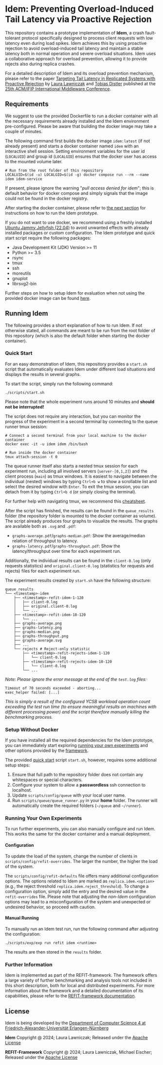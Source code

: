 # Idem: Preventing Overload-Induced Tail Latency via Proactive Rejection

This repository contains a prototype implementation of **Idem**, a crash fault-tolerant protocol specifically designed to process client requests with low latency even during load spikes.
Idem achieves this by using proactive rejection to avoid overload-induced tail latency and maintain a stable latency both in normal operation and severe overload situations.
Idem uses a collaborative approach for overload prevention, allowing it to provide rejects also during replica crashes.

For a detailed description of Idem and its overload prevention mechanism, please refer to the paper [Targeting Tail Latency in Replicated Systems with Proactive Rejection](https://sys.cs.fau.de/publications/2024/lawniczak_24_middleware.pdf) by [Laura Lawniczak](https://sys.cs.fau.de/person/lawniczak) and [Tobias Distler](https://sys.cs.fau.de/person/distler) published at the [25th ACM/IFIP International Middleware Conference](https://middleware-conf.github.io/2024/program/accepted-paper-list/).

## Requirements

We suggest to use the provided Dockerfile to run a docker container with all the necessary requirements already installed and the Idem environment pre-configured. Please be aware that building the docker image may take a couple of minutes.

The following command first builds the docker image ``idem:latest`` (if not already present) and starts a docker container named ``idem`` with an interactive shell session. Setting environment variables for the user id (``LOCALUID``) and group id (``LOCALGID``) ensures that the docker user has access to the mounted volume later.

```
# Run from the root folder of this repository
LOCALUID=$(id -u) LOCALGID=$(id -g) docker compose run --rm --name idem idem-service
```

If present, please ignore the warning "*pull access denied for idem*"; this is default behavior for docker compose and simply signals that the image could not be found in the docker registry.

After starting the docker container, please refer to [the next section](#running-idem) for instructions on how to run the Idem prototype.

If you do not want to use docker, we recommend using a freshly installed [Ubuntu Jammy Jellyfish (22.04)](https://releases.ubuntu.com/22.04/) to avoid unwanted effects with already installed packages or custom configuration.
The Idem prototype and quick start script require the following packages:

- Java Development Kit (JDK) Version >= 11
- Python >= 3.5
- rsync
- tmux
- ssh
- moreutils
- gnuplot
- librsvg2-bin

Further steps on how to setup Idem for evaluation when not using the provided docker image can be found [here](#setup-without-docker).

## Running Idem

The following provides a short explanation of how to run Idem. If not otherwise stated, all commands are meant to be run from the root folder of this repository (which is also the default folder when starting the docker container).

### Quick Start

For an easy demonstration of Idem, this repository provides a `start.sh` script that automatically evaluates Idem under different load situations and displays the results in several graphs.


To start the script, simply run the following command:

```
./scripts/start.sh
```

Please note that the whole experiment runs around 10 minutes and **should not be interrupted!**

The script does not require any interaction, but you can monitor the progress of the experiment in a second terminal by connecting to the queue runner tmux session:

```
# Connect a second terminal from your local machine to the docker container
docker exec -it -u idem idem /bin/bash

# Run inside the docker container
tmux attach-session -t 0
```

The queue runner itself also starts a nested tmux session for each experiment run, including all involved servers (``server-[0,1,2]``) and the client process (``main``) as tmux windows.
It is easiest to navigate between the individual (nested) windows by typing ``Ctrl+b w`` to show a scrollable list and select the desired window with ``Enter``.
To exit the tmux session, you can detach from it by typing ``Ctrl+b d`` (or simply closing the terminal).

For further help with navigating tmux, we recommend this [cheatsheet](https://tmuxcheatsheet.com/).


After the script has finished, the results can be found in the ``queue_results`` folder (the repository folder is mounted to the docker container as volume). The script already produces four graphs to visualize the results. The graphs are available both as ``.svg`` and ``.pdf``:

  * ``graphs-average.pdf``/``graphs-median.pdf``: Show the average/median relation of throughput to latency.
  * ``graphs-latency.pdf``/``graphs-throughput.pdf``: Show the latency/throughput over time for each experiment run.

Additionally, the individual results can be found in the ``client-0.log`` (only requests statistics) and ``original.client-0.log`` (statistics for requests and rejects) files for each experiment run.

The experiment results created by ``start.sh`` have the following structure:
```
queue_results
└── <timestamp>-idem
    ├── <timestamp>-refit-idem-1-120
    │   ├── client-0.log
    │   ├── original.client-0.log
    │   └── ...
    ├── <timestamp>-refit-idem-10-120
    │   └── ...
    ├── graphs-average.png
    ├── graphs-latency.png
    ├── graphs-median.png
    ├── graphs-throughput.png
    ├── graphs-average.svg
    ├── ...
    └── rejects # Reject-only statistic
        ├── <timestamp>-refit-rejects-idem-1-120
        │   └── client-0.log
        ├── <timestamp>-refit-rejects-idem-10-120
        │   └── client-0.log
        └── ...
```

*Note: Please ignore the error message at the end of the `test.log` files:*

```
Timeout of 70 seconds exceeded - aborting...
exec_helper failed: [...]
```

*This is simply a result of the configured YCSB workload operation count exceeding the test run time (to ensure meaningful results on machines with different processing power) and the script therefore manually killing the benchmarking process.*

### Setup Without Docker

If you have installed all the required dependencies for the Idem prototype, you can immediately start exploring [running your own experiments](#running-your-own-experiments) and other options provided by the [framework](#further-information).

The provided [quick start](#quick-start) script ``start.sh``, however, requires some additional setup steps:

  1) Ensure that full path to the repository folder does not contain any whitespaces or special characters.
  2) Configure your system to allow a **passwordless** ssh connection to localhost.
  3) Update ``scripts/config/queue`` with your local user name.
  4) Run ``scripts/queue/queue_runner.py`` in your **home** folder. The runner will automatically create the required folders (``~/queue`` and ``~/runner``).

### Running Your Own Experiments

To run further experiments, you can also manually configure and run Idem. This works the same for the docker container and a manual deployment.

#### Configuration

To update the load of the system, change the number of clients in ``scripts/config/refit-overrides``. The larger the number, the higher the load of the system.

The ``scripts/config/refit-defaults`` file offers many additional configuration options. The options related to Idem are marked as `replica.idem.<option>` (e.g., the reject threshold ``replica.idem.reject_threshold``). To change a configuration option, simply add the entry and the desired value in the ``refit-overrides`` file.
Please note that adjusting the *non-Idem* configuration options may lead to a misconfiguration of the system and unexpected or undesired behavior, so proceed with caution.

#### Manual Running
To manually run an Idem test run, run the following command after adjusting the configuration:

```
./scripts/exp/exp run refit idem <runtime>
```

The results are then stored in the ``results`` folder.

### Further Information

Idem is implemented as part of the REFIT-framework. The framework offers a large variety of further benchmarking and analysis tools not included in this short description, both for local and distributed experiments.
For more information about the framework and a detailed documentation of its capabilities, please refer to the [REFIT-framework documentation](FRAMEWORK.md).

## License

Idem is being developed by the [Department of Computer Science 4 at Friedrich-Alexander-Universität Erlangen-Nürnberg](https://sys.cs.fau.de)

**Idem** Copyright @ 2024; Laura Lawniczak; Released under the [Apache License](LICENSE)

**REFIT-Framework** Copyright @ 2024; Laura Lawniczak, Michael Eischer; Released under the [Apache License](LICENSE)
